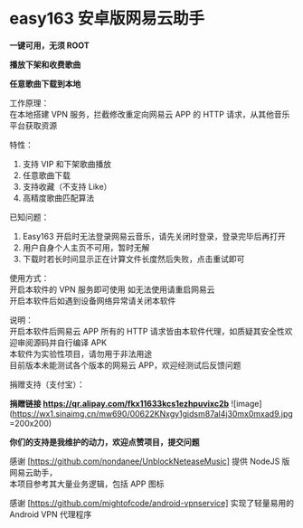 # easy163 安卓版网易云助手  

**一键可用，无须 ROOT**  

**播放下架和收费歌曲**  

**任意歌曲下载到本地**  

工作原理：  
在本地搭建 VPN 服务，拦截修改重定向网易云 APP 的 HTTP 请求，从其他音乐平台获取资源

特性：
1. 支持 VIP 和下架歌曲播放
2. 任意歌曲下载
3. 支持收藏（不支持 Like）
4. 高精度歌曲匹配算法

已知问题：   
1. Easy163 开启时无法登录网易云音乐，请先关闭时登录，登录完毕后再打开
2. 用户自身个人主页不可用，暂时无解
3. 下载时若长时间显示正在计算文件长度然后失败，点击重试即可

使用方式：    
开启本软件的 VPN 服务即可使用
如无法使用请重启网易云  
开启本软件后如遇到设备网络异常请关闭本软件  

说明：    
开启本软件后网易云 APP 所有的 HTTP 请求皆由本软件代理，如质疑其安全性欢迎审阅源码并自行编译 APK     
本软件为实验性项目，请勿用于非法用途      
目前版本未能测试各个版本的网易云 APP，欢迎经测试后反馈问题    


捐赠支持（支付宝）：

**捐赠链接 https://qr.alipay.com/fkx11633kcs1ezhpuvixc2b**
![image](https://wx1.sinaimg.cn/mw690/00622KNxgy1gidsm87al4j30mx0mxad9.jpg =200x200)

**你们的支持是我维护的动力，欢迎点赞项目，提交问题**

感谢 [https://github.com/nondanee/UnblockNeteaseMusic] 提供 NodeJS 版网易云助手，  
本项目参考其大量业务逻辑，包括 APP 图标

感谢 [https://github.com/mightofcode/android-vpnservice] 实现了轻量易用的 Android VPN 代理程序
